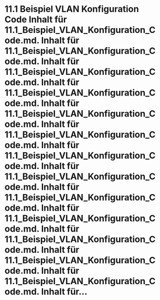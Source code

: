 # 11.1 Beispiel VLAN Konfiguration Code Inhalt für 11.1_Beispiel_VLAN_Konfiguration_Code.md. Inhalt für 11.1_Beispiel_VLAN_Konfiguration_Code.md. Inhalt für 11.1_Beispiel_VLAN_Konfiguration_Code.md. Inhalt für 11.1_Beispiel_VLAN_Konfiguration_Code.md. Inhalt für 11.1_Beispiel_VLAN_Konfiguration_Code.md. Inhalt für 11.1_Beispiel_VLAN_Konfiguration_Code.md. Inhalt für 11.1_Beispiel_VLAN_Konfiguration_Code.md. Inhalt für 11.1_Beispiel_VLAN_Konfiguration_Code.md. Inhalt für 11.1_Beispiel_VLAN_Konfiguration_Code.md. Inhalt für 11.1_Beispiel_VLAN_Konfiguration_Code.md. Inhalt für 11.1_Beispiel_VLAN_Konfiguration_Code.md. Inhalt für 11.1_Beispiel_VLAN_Konfiguration_Code.md. Inhalt für 11.1_Beispiel_VLAN_Konfiguration_Code.md. Inhalt für...